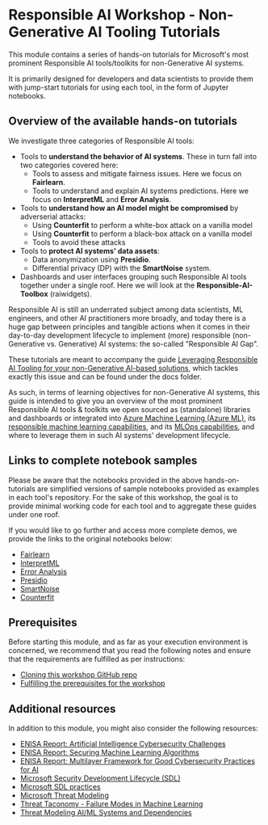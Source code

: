 # Responsible AI Workshop - Non-Generative AI Tooling Tutorials

This module contains a series of hands-on tutorials for Microsoft's most prominent Responsible AI tools/toolkits for non-Generative AI systems.

It is primarily designed for developers and data scientists to provide them with jump-start tutorials for using each tool, in the form of Jupyter notebooks. 

## Overview of the available hands-on tutorials

We investigate three categories of Responsible AI tools:

* Tools to **understand the behavior of AI systems**. These in turn fall into two categories covered here:
    - Tools to assess and mitigate fairness issues. Here we focus on **Fairlearn**.
    - Tools to understand and explain AI systems predictions. Here we focus on **InterpretML** and **Error Analysis**.
* Tools to **understand how an AI model might be compromised** by adverserial attacks:
    - Using **Counterfit** to perform a white-box attack on a vanilla model
    - Using **Counterfit** to perform a black-box attack on a vanilla model
    - Tools to avoid these attacks
* Tools to **protect AI systems' data assets**: 
    - Data anonymization using **Presidio**.
    - Differential privacy (DP) with the **SmartNoise** system.
* Dashboards and user interfaces grouping such Responsible AI tools together under a single roof. Here we will look at the **Responsible-AI-Toolbox** (raiwidgets).

Responsible AI is still an underrated subject among data scientists, ML engineers, and other AI practitioners more broadly, and today there is a huge gap between principles and tangible actions when it comes in their day-to-day development lifecycle to implement (more) responsible (non-Generative vs. Generative) AI systems: the so-called "Responsible AI Gap".

These tutorials are meant to accompany the guide [Leveraging Responsible AI Tooling for your non-Generative AI-based solutions](https://github.com/microsoft/responsible-ai-workshop/blob/main/nongen-ai-tooling-tutorials/docs/leveraging-responsible-ai-tooling.docx), which tackles exactly this issue and can be found under the docs folder.

As such, in terms of learning objectives for non-Generative AI systems, this guide is intended to give you an overview of the most prominent Responsible AI tools & toolkits we open sourced as (standalone) libraries and dashboards or integrated into [Azure Machine Learning (Azure ML)](https://azure.microsoft.com/en-us/services/machine-learning/), its [responsible machine learning capabilities](https://azure.microsoft.com/en-us/services/machine-learning/responsibleml/), and its [MLOps capabilities](https://azure.microsoft.com/en-us/services/machine-learning/), and where to leverage them in such AI systems' development lifecycle. 

## Links to complete notebook samples 

Please be aware that the notebooks provided in the above hands-on-tutorials are simplified versions of sample notebooks provided as examples in each tool's repository. For the sake of this workshop, the goal is to provide minimal working code for each tool and to aggregate these guides under one roof.
 
If you would like to go further and access more complete demos, we provide the links to the original notebooks below:

* [Fairlearn](https://github.com/fairlearn/fairlearn/blob/main/notebooks/Binary%20Classification%20with%20the%20UCI%20Credit-card%20Default%20Dataset.ipynb)
* [InterpretML](https://github.com/interpretml/interpret-community/blob/master/notebooks/explain-binary-classification-local.ipynb)
* [Error Analysis](https://github.com/microsoft/responsible-ai-widgets/blob/main/notebooks/erroranalysis-dashboard-multiclass.ipynb)
* [Presidio](https://github.com/microsoft/presidio/blob/main/docs/samples/python/presidio_notebook.ipynb)
* [SmartNoise](https://github.com/opendp/smartnoise-samples/blob/master/whitepaper-demos/2-reidentification-attack.ipynb) 
* [Counterfit](https://github.com/Azure/counterfit)

## Prerequisites

Before starting this module, and as far as your execution environment is concerned, we recommend that you read the following notes and ensure that the requirements are fulfilled as per instructions:
* [Cloning this workshop GitHub repo](https://github.com/microsoft/responsible-ai-workshop/blob/main/perequisites/cloning-the-repo.md)
* [Fulfilling the prerequisites for the workshop](https://github.com/microsoft/responsible-ai-workshop/blob/main/perequisites/fulfilling-prerequisites.md)

## Additional resources

In addition to this module, you might also consider the following resources:
* [ENISA Report: Artificial Intelligence Cybersecurity Challenges](https://www.enisa.europa.eu/publications/artificial-intelligence-cybersecurity-challenges)
* [ENISA Report: Securing Machine Learning Algorithms](https://www.enisa.europa.eu/publications/securing-machine-learning-algorithms)
* [ENISA Report: Multilayer Framework for Good Cybersecurity Practices for AI](https://www.enisa.europa.eu/publications/multilayer-framework-for-good-cybersecurity-practices-for-ai)   
* [Microsoft Security Development Lifecycle (SDL)](https://www.microsoft.com/en-us/securityengineering/sdl)
* [Microsoft SDL practices](https://www.microsoft.com/en-us/securityengineering/sdl/practices)
* [Microsoft Threat Modeling](https://www.microsoft.com/en-us/securityengineering/sdl/threatmodeling)
* [Threat Taconomy - Failure Modes in Machine Learning](https://learn.microsoft.com/en-us/security/engineering/failure-modes-in-machine-learning)
* [Threat Modeling AI/ML Systems and Dependencies](https://learn.microsoft.com/en-us/security/engineering/threat-modeling-aiml)